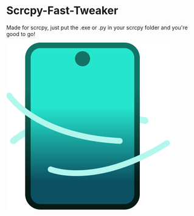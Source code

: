 # Scrcpy-Fast-Tweaker
Made for scrcpy, just put the .exe or .py in your scrcpy folder and you're good to go!

![Scrcpy-Fast-Tweaker Logo](scrcrpy-fast-tweaker/SFT_logo.svg)

